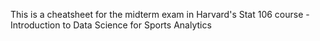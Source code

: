 This is a cheatsheet for the midterm exam in Harvard's Stat 106 course - Introduction to Data Science for Sports Analytics
